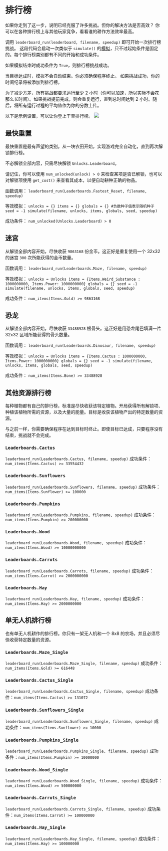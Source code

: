 # 排行榜
如果你走到了这一步，说明已经克服了许多挑战。但你的解决方法是否高效？
你可以在各种排行榜上与其他玩家竞争，看看谁的耕作方法效率最高。

调用 `leaderboard_run(leaderboard, filename, speedup)` 即可开始一次排行榜挑战。
这段代码会启动一次类似于 `simulate()` 的[模拟](docs/unlocks/simulation.md)，只不过起始条件是固定的。每个排行榜类别都有不同的开始和成功条件。

如果模拟结束时成功条件为 `True`，则排行榜挑战成功。

当目标达成时，模拟不会自动结束。你必须确保程序终止。
如果挑战成功，你的时间纪录将被添加到排行榜。

为了减少方差，所有挑战都要求运行至少 2 小时（你可以加速，所以实际不会花那么长时间）。如果挑战提前完成，则会重复运行，直到总时间达到 2 小时。随后，将所有运行过程的平均值作为你的分数上传。

以下是示例设置，可以让你登上干草排行榜。
![](LeaderboardSetup400)

## 最快重置
最快重置是最有声望的类别。从一块农田开始，实现游戏完全自动化，直到再次解锁排行榜。

不必解锁全部内容，只需尽快解锁 `Unlocks.Leaderboard`。

请记住，你可以使用 `num_unlocked(unlock) > 0` 来检查某项是否已解锁，也可以对解锁项使用 `get_cost()` 来查看其成本，以便自动耕种正确的物品。

函数调用：
`leaderboard_run(Leaderboards.Fastest_Reset, filename, speedup)`

等效模拟：
`unlocks = {}
items = {}
globals = {}
#负数种子值表示随机种子
seed = -1
simulate(filename, unlocks, items, globals, seed, speedup)`

成功条件：
`num_unlocked(Unlocks.Leaderboard) > 0`

## 迷宫
从解锁全部内容开始，尽快收获 `9863168` 份金币。这正好是重复使用一个 32x32 的迷宫 `300` 次所能获得的金币数量。

函数调用：
`leaderboard_run(Leaderboards.Maze, filename, speedup)`

等效模拟：
`unlocks = Unlocks
items = {Items.Weird_Substance : 1000000000, Items.Power: 1000000000}
globals = {}
seed = -1
simulate(filename, unlocks, items, globals, seed, speedup)`

成功条件：
`num_items(Items.Gold) >= 9863168`

## 恐龙
从解锁全部内容开始，尽快收获 `33488928` 根骨头。这正好是用恐龙尾巴填满一片 32x32 区域所能获得的骨头数量。

函数调用：
`leaderboard_run(Leaderboards.Dinosaur, filename, speedup)`

等效模拟：
`unlocks = Unlocks
items = {Items.Cactus : 1000000000, Items.Power: 1000000000}
globals = {}
seed = -1
simulate(filename, unlocks, items, globals, seed, speedup)`

成功条件：
`num_items(Items.Bone) >= 33488928`

## 其他资源排行榜
每种植物都有自己的排行榜，标准是尽快收获该特定植物。开局获得所有解锁项、种植该植物所需的资源，以及大量的能量。目标是收获该植物产出的特定数量的资源。

与之前一样，你需要确保程序在达到目标时终止。即使目标已达成，只要程序没有结束，挑战就不会完成。

### `Leaderboards.Cactus`
`leaderboard_run(Leaderboards.Cactus, filename, speedup)`
成功条件：`num_items(Items.Cactus) >= 33554432`

### `Leaderboards.Sunflowers`
`leaderboard_run(Leaderboards.Sunflowers, filename, speedup)`
成功条件：`num_items(Items.Sunflower) >= 100000`

### `Leaderboards.Pumpkins`
`leaderboard_run(Leaderboards.Pumpkins, filename, speedup)`
成功条件：`num_items(Items.Pumpkin) >= 200000000`

### `Leaderboards.Wood`
`leaderboard_run(Leaderboards.Wood, filename, speedup)`
成功条件：`num_items(Items.Wood) >= 10000000000`

### `Leaderboards.Carrots`
`leaderboard_run(Leaderboards.Carrots, filename, speedup)`
成功条件：`num_items(Items.Carrot) >= 2000000000`

### `Leaderboards.Hay`
`leaderboard_run(Leaderboards.Hay, filename, speedup)`
成功条件：`num_items(Items.Hay) >= 2000000000`

## 单无人机排行榜
也有单无人机耕作的排行榜。你只有一架无人机和一个 8x8 的农场，并且必须尽快收获特定数量的资源。

### `Leaderboards.Maze_Single`
`leaderboard_run(Leaderboards.Maze_Single, filename, speedup)`
成功条件：`num_items(Items.Gold) >= 616448`

### `Leaderboards.Cactus_Single`
`leaderboard_run(Leaderboards.Cactus_Single, filename, speedup)`
成功条件：`num_items(Items.Cactus) >= 131072`

### `Leaderboards.Sunflowers_Single`
`leaderboard_run(Leaderboards.Sunflowers_Single, filename, speedup)`
成功条件：`num_items(Items.Sunflower) >= 10000`

### `Leaderboards.Pumpkins_Single`
`leaderboard_run(Leaderboards.Pumpkins_Single, filename, speedup)`
成功条件：`num_items(Items.Pumpkin) >= 10000000`

### `Leaderboards.Wood_Single`
`leaderboard_run(Leaderboards.Wood_Single, filename, speedup)`
成功条件：`num_items(Items.Wood) >= 500000000`

### `Leaderboards.Carrots_Single`
`leaderboard_run(Leaderboards.Carrots_Single, filename, speedup)`
成功条件：`num_items(Items.Carrot) >= 100000000`

### `Leaderboards.Hay_Single`
`leaderboard_run(Leaderboards.Hay_Single, filename, speedup)`
成功条件：`num_items(Items.Hay) >= 100000000`